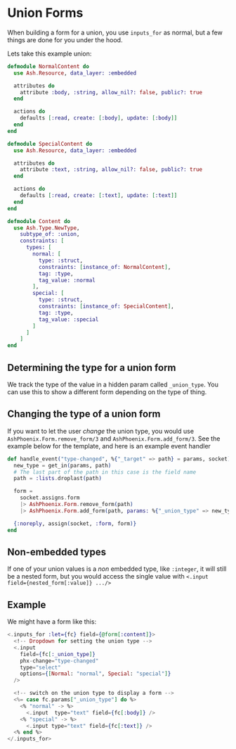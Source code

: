 # Union Forms

When building a form for a union, you use `inputs_for` as normal, but a few things are done for you under the hood.

Lets take this example union:

```elixir
defmodule NormalContent do
  use Ash.Resource, data_layer: :embedded

  attributes do
    attribute :body, :string, allow_nil?: false, public?: true
  end

  actions do
    defaults [:read, create: [:body], update: [:body]]
  end
end

defmodule SpecialContent do
  use Ash.Resource, data_layer: :embedded

  attributes do
    attribute :text, :string, allow_nil?: false, public?: true
  end

  actions do
    defaults [:read, create: [:text], update: [:text]]
  end
end

defmodule Content do
  use Ash.Type.NewType,
    subtype_of: :union,
    constraints: [
      types: [
        normal: [
          type: :struct,
          constraints: [instance_of: NormalContent],
          tag: :type,
          tag_value: :normal
        ],
        special: [
          type: :struct,
          constraints: [instance_of: SpecialContent],
          tag: :type,
          tag_value: :special
        ]
      ]
    ]
end
```

## Determining the type for a union form

We track the type of the value in a hidden param called `_union_type`. You can use this to show a different form depending on the type of thing.

## Changing the type of a union form

If you want to let the user _change_ the union type, you would use `AshPhoenix.Form.remove_form/3` and `AshPhoenix.Form.add_form/3`. See the example below for the template, and here is an example event handler

```elixir
def handle_event("type-changed", %{"_target" => path} = params, socket) do
  new_type = get_in(params, path)
  # The last part of the path in this case is the field name
  path = :lists.droplast(path)

  form =
    socket.assigns.form
    |> AshPhoenix.Form.remove_form(path)
    |> AshPhoenix.Form.add_form(path, params: %{"_union_type" => new_type})

  {:noreply, assign(socket, :form, form)}
end
```

## Non-embedded types

If one of your union values is a _non_ embedded type, like `:integer`, it will still be a nested form, but you would access the single value with `<.input field={nested_form[:value]} .../>`

## Example

We might have a form like this:

```heex
<.inputs_for :let={fc} field={@form[:content]}>
  <!-- Dropdown for setting the union type -->
  <.input
    field={fc[:_union_type]}
    phx-change="type-changed"
    type="select"
    options={[Normal: "normal", Special: "special"]}
  />

  <!-- switch on the union type to display a form -->
  <%= case fc.params["_union_type"] do %>
    <% "normal" -> %>
      <.input  type="text" field={fc[:body]} />
    <% "special" -> %>
      <.input type="text" field={fc[:text]} />
  <% end %>
</.inputs_for>
```
